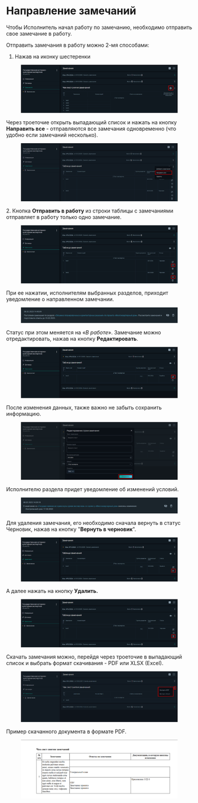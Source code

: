 # Направление замечаний

Чтобы Исполнитель начал работу по замечанию, необходимо отправить свое замечание в работу.

Отправить замечания в работу можно 2-мя способами:

1. Нажав на иконку шестеренки

<figure><img src="../gitbook/assets/image (1863).png" alt=""><figcaption></figcaption></figure>

Через троеточие открыть выпадающий список и нажать на кнопку **Направить все** - отправляются все замечания одновременно (что удобно если замечаний несколько).

<figure><img src="../gitbook/assets/image (1862).png" alt=""><figcaption></figcaption></figure>

2\.  Кнопка **Отправить в работу** из строки таблицы с замечаниями отправляет в работу только одно замечание.

<figure><img src="../gitbook/assets/image (1864).png" alt=""><figcaption></figcaption></figure>

При ее нажатии, исполнителям выбранных разделов, приходит уведомление о направленном замечании.&#x20;

<figure><img src="../gitbook/assets/image (1148).png" alt=""><figcaption></figcaption></figure>

Статус при этом меняется на «_В работе_». Замечание можно отредактировать, нажав на кнопку **Редактировать**.&#x20;

<figure><img src="../gitbook/assets/image (1865).png" alt=""><figcaption></figcaption></figure>

После изменения данных, также важно не забыть сохранить информацию.&#x20;

<figure><img src="../gitbook/assets/image (1866).png" alt=""><figcaption></figcaption></figure>

Исполнителю раздела придет уведомление об изменений условий.

<figure><img src="../gitbook/assets/image (1157).png" alt=""><figcaption></figcaption></figure>

Для удаления замечания, его необходимо сначала вернуть в статус Черновик, нажав на кнопку "**Вернуть в черновик**".

<figure><img src="../gitbook/assets/image (1867).png" alt=""><figcaption></figcaption></figure>

А далее нажать на кнопку **Удалить.**

<figure><img src="../gitbook/assets/image (1868).png" alt=""><figcaption></figcaption></figure>

Скачать замечания можно, перейдя через троеточие в выпадающий список и выбрать формат скачивания - PDF или XLSX (Excel).

<figure><img src="../gitbook/assets/image (1869).png" alt=""><figcaption></figcaption></figure>

Пример скачанного документа в формате PDF.

<figure><img src="../gitbook/assets/image (552).png" alt=""><figcaption></figcaption></figure>
